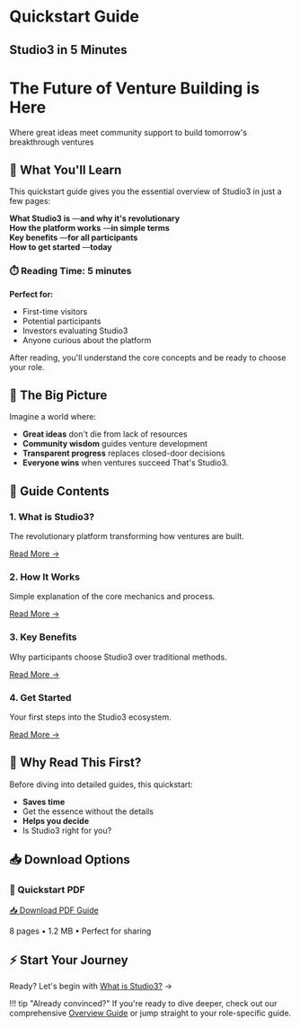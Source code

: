 # Quickstart Guide

## Studio3 in 5 Minutes

<div class="hero-section">
<h1>The Future of Venture Building is Here</h1>
<p class="hero-subtitle">Where great ideas meet community support to build tomorrow's breakthrough ventures</p>
</div>

## 🚀 What You'll Learn

This quickstart guide gives you the essential overview of Studio3 in just a few pages:

**What Studio3 is** —**and why it's revolutionary**  
**How the platform works** —**in simple terms**  
**Key benefits** —**for all participants**  
**How to get started** —**today**

<div class="arena-card" markdown="1">

### ⏱️ Reading Time: 5 minutes

**Perfect for:**

- First-time visitors
- Potential participants
- Investors evaluating Studio3
- Anyone curious about the platform

After reading, you'll understand the core concepts and be ready to choose your role.

</div>

## 🎯 The Big Picture

Imagine a world where:

- **Great ideas** don't die from lack of resources
- **Community wisdom**  guides venture development
- **Transparent progress**  replaces closed-door decisions
- **Everyone wins**  when ventures succeed
That's Studio3.

## 📖 Guide Contents

<div class="grid">
<div class="arena-card" markdown="1">

### 1. What is Studio3?

The revolutionary platform transforming how ventures are built.

<div class="text-center">
<a href="what-is-studio3.md" class="md-button md-button--primary">Read More →</a>
</div>

</div>

<div class="arena-card" markdown="1">

### 2. How It Works

Simple explanation of the core mechanics and process.

<div class="text-center">
<a href="how-it-works.md" class="md-button md-button--primary">Read More →</a>
</div>

</div>

<div class="arena-card" markdown="1">

### 3. Key Benefits

Why participants choose Studio3 over traditional methods.

<div class="text-center">
<a href="key-benefits.md" class="md-button md-button--primary">Read More →</a>
</div>

</div>

<div class="arena-card" markdown="1">

### 4. Get Started

Your first steps into the Studio3 ecosystem.

<div class="text-center">
<a href="get-started.md" class="md-button md-button--primary">Read More →</a>
</div>

</div>
</div>

## 🌟 Why Read This First?

Before diving into detailed guides, this quickstart:

- **Saves time**
- Get the essence without the details
- **Helps you decide**
- Is Studio3 right for you?
## 📥 Download Options

<div class="arena-card" markdown="1">

### 📄 Quickstart PDF

<div class="text-center">
<a href="../pdf/studio3-quickstart.pdf" class="md-button md-button--primary">
📥 Download PDF Guide
</a>
<p>8 pages • 1.2 MB • Perfect for sharing</p>
</div>

</div>

## ⚡ Start Your Journey

Ready? Let's begin with [What is Studio3?](what-is-studio3.md) →

!!! tip "Already convinced?"
    If you're ready to dive deeper, check out our comprehensive [Overview Guide](../overview-guide/index.md) or jump straight to your role-specific guide.
